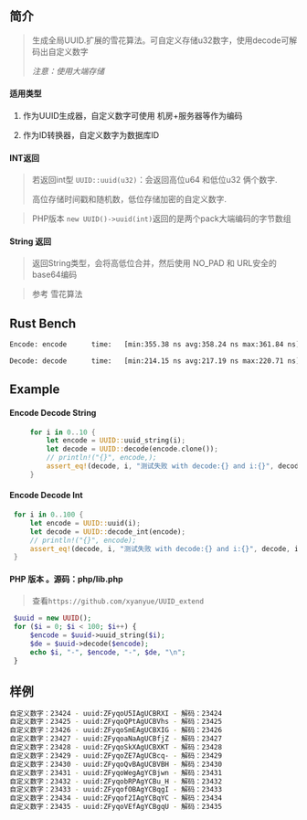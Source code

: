 ## 简介
> 生成全局UUID.扩展的雪花算法。可自定义存储u32数字，使用decode可解码出自定义数字
> 
> *注意：使用大端存储*

#### 适用类型
1. 作为UUID生成器，自定义数字可使用 机房+服务器等作为编码

2. 作为ID转换器，自定义数字为数据库ID

#### INT返回
> 若返回int型 `UUID::uuid(u32)`：会返回高位u64 和低位u32 俩个数字.
> 
> 高位存储时间戳和随机数，低位存储加密的自定义数字.

> PHP版本 `new UUID()->uuid(int)`返回的是两个pack大端编码的字节数组

#### String 返回
> 返回String类型，会将高低位合并，然后使用 NO_PAD 和 URL安全的base64编码


> 参考 雪花算法

## Rust Bench
```bash
Encode: encode      time:   [min:355.38 ns avg:358.24 ns max:361.84 ns]

Decode: decode      time:   [min:214.15 ns avg:217.19 ns max:220.71 ns]
```
## Example
#### Encode Decode String

```rust
     for i in 0..10 {
         let encode = UUID::uuid_string(i);
         let decode = UUID::decode(encode.clone());
         // println!("{}", encode,);
         assert_eq!(decode, i, "测试失败 with decode:{} and i:{}", decode, i);
     }
```

#### Encode Decode Int

```rust
 for i in 0..100 {
     let encode = UUID::uuid(i);
     let decode = UUID::decode_int(encode);
     // println!("{}", encode);
     assert_eq!(decode, i, "测试失败 with decode:{} and i:{}", decode, i);
 }
```

#### PHP 版本 。源码：php/lib.php
> 查看`https://github.com/xyanyue/UUID_extend`

```php
 $uuid = new UUID();
 for ($i = 0; $i < 100; $i++) {
     $encode = $uuid->uuid_string($i);
     $de = $uuid->decode($encode);
     echo $i, "-", $encode, "-", $de, "\n";
 }
```

## 样例

```bash
自定义数字：23424 - uuid:ZFyqoU5IAgUCBRXI - 解码：23424
自定义数字：23425 - uuid:ZFyqoQPtAgUCBVhs - 解码：23425
自定义数字：23426 - uuid:ZFyqoSmEAgUCBXIG - 解码：23426
自定义数字：23427 - uuid:ZFyqoaNaAgUCBfjZ - 解码：23427
自定义数字：23428 - uuid:ZFyqoSkXAgUCBXKT - 解码：23428
自定义数字：23429 - uuid:ZFyqoZE7AgUCBcq- - 解码：23429
自定义数字：23430 - uuid:ZFyqoQvBAgUCBVBH - 解码：23430
自定义数字：23431 - uuid:ZFyqoWegAgYCBjwn - 解码：23431
自定义数字：23432 - uuid:ZFyqobRPAgYCBu_H - 解码：23432
自定义数字：23433 - uuid:ZFyqofOBAgYCBqgI - 解码：23433
自定义数字：23434 - uuid:ZFyqof2IAgYCBqYC - 解码：23434
自定义数字：23435 - uuid:ZFyqoVEfAgYCBgqU - 解码：23435
```
